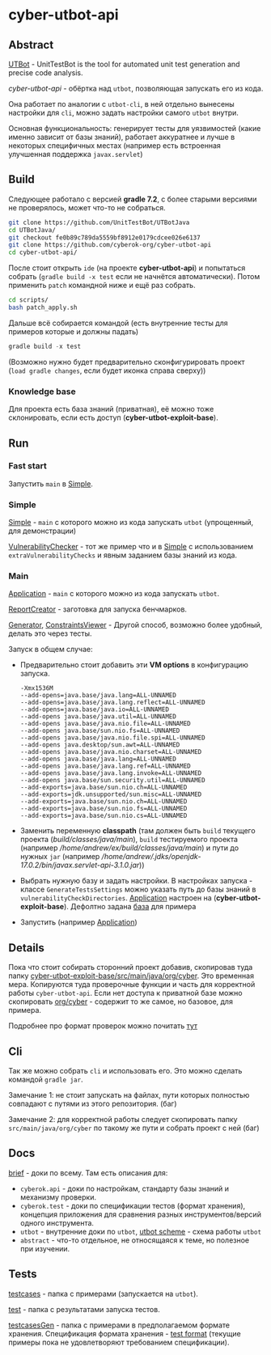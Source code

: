 # cyber-utbot-api
## Abstract

[UTBot](https://github.com/UnitTestBot/UTBotJava) - UnitTestBot is the tool for automated unit test generation and precise code analysis.

*cyber-utbot-api* - обёртка над `utbot`, позволяющая запускать его из кода.

Она работает по аналогии с `utbot-cli`, в ней отдельно вынесены настройки для `cli`, можно задать настройки самого `utbot` внутри.

Основная функциональность: генерирует тесты для уязвимостей (какие именно зависит от базы знаний), работает аккуратнее и лучше в некоторых специфичных местах (например есть встроенная улучшенная поддержка `javax.servlet`)

## Build

Следующее работало с версией **gradle 7.2**, с более старыми версиями не проверялось, может что-то не собраться.

```bash
git clone https://github.com/UnitTestBot/UTBotJava
cd UTBotJava/
git checkout fe0b89c789da5559bf8912e0179cdcee026e6137
git clone https://github.com/cyberok-org/cyber-utbot-api
cd cyber-utbot-api/
```

После стоит открыть `ide` (на проекте **cyber-utbot-api**) и попытаться собрать (`gradle build -x test` если не начнётся автоматически). Потом применить `patch` командной ниже и ещё раз собрать.

```bash
cd scripts/
bash patch_apply.sh
```

Дальше всё собирается командой (есть внутренние тесты для примеров которые и должны падать)

```gradle
gradle build -x test
```

(Возможно нужно будет предварительно сконфигурировать проект (`load gradle changes`, если будет иконка справа сверху))

### Knowledge base

Для проекта есть база знаний (приватная), её можно тоже склонировать, если есть доступ (**cyber-utbot-exploit-base**).

## Run

### Fast start

Запустить `main` в [Simple](src/main/kotlin/org/cyber/utbot/Simple.kt).

### Simple

[Simple](src/main/kotlin/org/cyber/utbot/Simple.kt) - `main` с которого можно из кода запускать `utbot` (упрощенный, для демонстрации)

[VulnerabilityChecker](src/test/kotlin/VulnerabilityChecker.kt) - тот же пример что и в [Simple](src/main/kotlin/org/cyber/utbot/Simple.kt) с использованием `extraVulnerabilityChecks` и явным заданием базы знаний из кода.

### Main

[Application](src/main/kotlin/org/cyber/utbot/Application.kt) - `main` с которого можно из кода запускать `utbot`.

[ReportCreator](src/main/kotlin/org/cyber/utbot/ReportCreator.kt) - заготовка для запуска бенчмарков.

[Generator](src/test/kotlin/Generator.kt), [ConstraintsViewer](src/test/kotlin/ConstraintsViewer.kt) - Другой способ, возможно более удобный, делать это через тесты.

Запуск в общем случае:

- Предварительно стоит добавить эти **VM options** в конфигурацию запуска.

    ```
    -Xmx1536M
    --add-opens=java.base/java.lang=ALL-UNNAMED
    --add-opens=java.base/java.lang.reflect=ALL-UNNAMED
    --add-opens=java.base/java.io=ALL-UNNAMED
    --add-opens java.base/java.util=ALL-UNNAMED
    --add-opens java.base/java.nio.file=ALL-UNNAMED
    --add-opens java.base/sun.nio.fs=ALL-UNNAMED
    --add-opens java.base/java.nio.file.spi=ALL-UNNAMED
    --add-opens java.desktop/sun.awt=ALL-UNNAMED
    --add-opens java.base/java.nio.charset=ALL-UNNAMED
    --add-opens java.base/java.lang=ALL-UNNAMED
    --add-opens java.base/java.lang.ref=ALL-UNNAMED
    --add-opens java.base/java.lang.invoke=ALL-UNNAMED
    --add-opens java.base/sun.security.util=ALL-UNNAMED
    --add-exports=java.base/sun.nio.ch=ALL-UNNAMED
    --add-exports=jdk.unsupported/sun.misc=ALL-UNNAMED
    --add-exports=java.base/sun.nio.ch=ALL-UNNAMED
    --add-exports=java.base/sun.nio.fs=ALL-UNNAMED
    --add-exports=java.base/sun.nio.cs=ALL-UNNAMED
    ```

- Заменить переменную **classpath** (там должен быть `build` текущего проекта (_build/classes/java/main_), `build` тестируемого проекта (например _/home/andrew/ex/build/classes/java/main_) и пути до нужных `jar` (например _/home/andrew/.jdks/openjdk-17.0.2/bin/javax.servlet-api-3.1.0.jar_))

- Выбрать нужную базу и задать настройки. В настройках запуска - классе `GenerateTestsSettings` можно указать путь до базы знаний в `vulnerabilityCheckDirectories`. [Application](src/main/kotlin/org/cyber/utbot/Application.kt) настроен на (**cyber-utbot-exploit-base**). Дефолтно задана [база](src/base) для примера

- Запустить (например [Application](src/main/kotlin/org/cyber/utbot/Application.kt))

## Details

Пока что стоит собирать сторонний проект добавив, скопировав туда папку [cyber-utbot-exploit-base/src/main/java/org/cyber](../cyber-utbot-exploit-base/src/main/java/org/cyber). Это временная мера. Копируются туда проверочные функции и часть для корректной работы `cyber-utbot-api`. Если нет доступа к приватной базе можно скопировать [org/cyber](org/cyber) - содержит то же самое, но базовое, для примера.

Подробнее про формат проверок можно почитать [тут](src/docs/cyberok/api/VulnerabilityChecks.md)

## Cli 

Так же можно собрать `cli` и использовать его. Это можно сделать командой `gradle jar`.

Замечание 1: не стоит запускать на файлах, пути которых полностью совпадают с путями из этого репозитория. (баг)

Замечание 2: для корректной работы следует скопировать папку `src/main/java/org/cyber` по такому же пути и собрать проект с ней (баг)

## Docs

[brief](src/docs/brief.md) - доки по всему. Там есть описания для:
- `cyberok.api` - доки по настройкам, стандарту базы знаний и механизму проверки.
- `cyberok.test` - доки по спецификации тестов (формат хранения), концепция приложения для сравнения разных инструментов/версий одного инструмента.
- `utbot` - внутренние доки по `utbot`, [utbot scheme](src/docs/utbot/Scheme.md) - схема работы `utbot`
- `abstract` - что-то отдельное, не относящаяся к теме, но полезное при изучении.

## Tests

[testcases](src/main/java/org/testcases) - папка с примерами (запускается на `utbot`).

[test](src/test/java/org/testcases) - папка с результатами запуска тестов.

[testcasesGen](src/main/java/org/testcasesGen) - папка c примерами в предполагаемом формате хранения. Спецификация формата хранения - [test format](src/docs/cyberok/test/TestFormatSpecification.md) (текущие примеры пока не удовлетворяют требованием спецификации).
